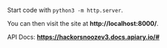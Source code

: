 Start code with ```python3 -m http.server```. 

You can then visit the site at __http://localhost:8000/__.

API Docs: __https://hackorsnoozev3.docs.apiary.io/#__